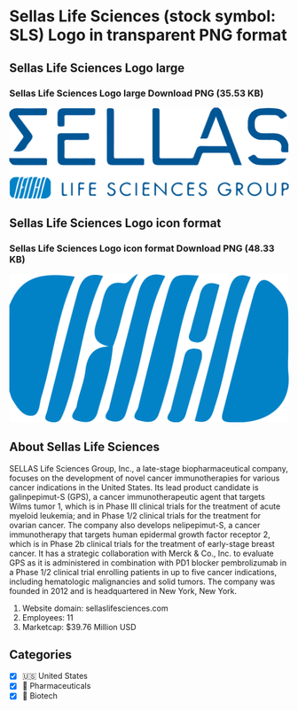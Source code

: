 # Sellas Life Sciences (stock symbol: SLS) Logo in transparent PNG format

## Sellas Life Sciences Logo large

### Sellas Life Sciences Logo large Download PNG (35.53 KB)

![Sellas Life Sciences Logo large Download PNG (35.53 KB)](/img/orig/SLS_BIG-de827330.png)

## Sellas Life Sciences Logo icon format

### Sellas Life Sciences Logo icon format Download PNG (48.33 KB)

![Sellas Life Sciences Logo icon format Download PNG (48.33 KB)](/img/orig/SLS-defa220c.png)

## About Sellas Life Sciences

SELLAS Life Sciences Group, Inc., a late-stage biopharmaceutical company, focuses on the development of novel cancer immunotherapies for various cancer indications in the United States. Its lead product candidate is galinpepimut-S (GPS), a cancer immunotherapeutic agent that targets Wilms tumor 1, which is in Phase III clinical trials for the treatment of acute myeloid leukemia; and in Phase 1/2 clinical trials for the treatment for ovarian cancer. The company also develops nelipepimut-S, a cancer immunotherapy that targets human epidermal growth factor receptor 2, which is in Phase 2b clinical trials for the treatment of early-stage breast cancer. It has a strategic collaboration with Merck & Co., Inc. to evaluate GPS as it is administered in combination with PD1 blocker pembrolizumab in a Phase 1/2 clinical trial enrolling patients in up to five cancer indications, including hematologic malignancies and solid tumors. The company was founded in 2012 and is headquartered in New York, New York.

1. Website domain: sellaslifesciences.com
2. Employees: 11
3. Marketcap: $39.76 Million USD


## Categories
- [x] 🇺🇸 United States
- [x] 💊 Pharmaceuticals
- [x] 🧬 Biotech
